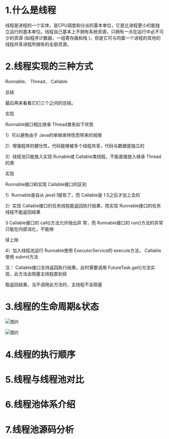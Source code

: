 # 1.什么是线程

线程是进程的一个实体，是CPU调度和分派的基本单位，它是比进程更小的能独立运行的基本单位。线程自己基本上不拥有系统资源，只拥有一点在运行中必不可少的资源 (如程序计数器，一组寄存器和栈 )，但是它可与同属一个进程的其他的线程共享进程所拥有的全部资源。

# 2.线程实现的三种方式

Runnable、 Thread、 Callable

总结

最后再来看看它们三个之间的总结。

实现

Runnable接口相比继承 Thread类有如下优势

1）可以避免由于 Java的单继承特性而带来的局限

2）增强程序的健壮性，代码能够被多个线程共享，代码与数据是独立的

3）线程池只能放入实现 Runable或 Callable类线程，不能直接放入继承 Thread的类

实现

Runnable接口和实现 Callable接口的区别

1）Runnable是自从 java1.1就有了，而 Callable是 1.5之后才加上去的

2）实现 Callable接口的任务线程能返回执行结果，而实现 Runnable接口的任务线程不能返回结果

3 Callable接口的 call()方法允许抛出异 常，而 Runnable接口的 run()方法的异常只能在内部消化，不能继

续上抛

4）加入线程池运行 Runnable使用 ExecutorService的 execute方法， Callable使用 submit方法

注： Callable接口支持返回执行结果，此时需要调用 FutureTask.get()方法实现，此方法会阻塞主线程直到获

取返回结果，当不调用此方法时，主线程不会阻塞

# 3.线程的生命周期&状态

![图片](https://uploader.shimo.im/f/y4NxM01ds514yj8Q.png!thumbnail?fileGuid=Wgg98VPwK3rJr6P6)

![图片](https://uploader.shimo.im/f/2vtheh7kuMcDsChD.png!thumbnail?fileGuid=Wgg98VPwK3rJr6P6)


# 4.线程的执行顺序

# 5.线程与线程池对比

# 6.线程池体系介绍

# 7.线程池源码分析

